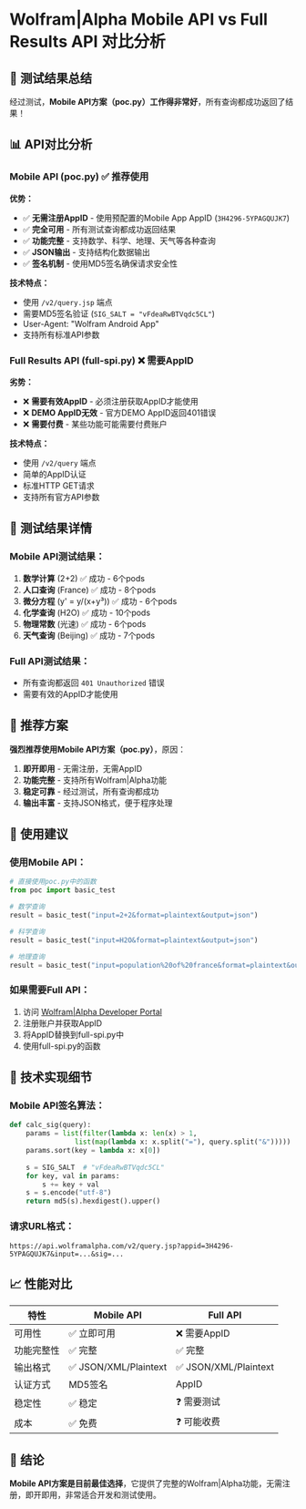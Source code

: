 # Wolfram|Alpha Mobile API vs Full Results API 对比分析

## 🎯 **测试结果总结**

经过测试，**Mobile API方案（poc.py）工作得非常好**，所有查询都成功返回了结果！

## 📊 **API对比分析**

### Mobile API (poc.py) ✅ **推荐使用**

**优势：**
- ✅ **无需注册AppID** - 使用预配置的Mobile App AppID (`3H4296-5YPAGQUJK7`)
- ✅ **完全可用** - 所有测试查询都成功返回结果
- ✅ **功能完整** - 支持数学、科学、地理、天气等各种查询
- ✅ **JSON输出** - 支持结构化数据输出
- ✅ **签名机制** - 使用MD5签名确保请求安全性

**技术特点：**
- 使用 `/v2/query.jsp` 端点
- 需要MD5签名验证 (`SIG_SALT = "vFdeaRwBTVqdc5CL"`)
- User-Agent: "Wolfram Android App"
- 支持所有标准API参数

### Full Results API (full-spi.py) ❌ **需要AppID**

**劣势：**
- ❌ **需要有效AppID** - 必须注册获取AppID才能使用
- ❌ **DEMO AppID无效** - 官方DEMO AppID返回401错误
- ❌ **需要付费** - 某些功能可能需要付费账户

**技术特点：**
- 使用 `/v2/query` 端点
- 简单的AppID认证
- 标准HTTP GET请求
- 支持所有官方API参数

## 🧪 **测试结果详情**

### Mobile API测试结果：
1. **数学计算** (2+2) ✅ 成功 - 6个pods
2. **人口查询** (France) ✅ 成功 - 8个pods  
3. **微分方程** (y' = y/(x+y³)) ✅ 成功 - 6个pods
4. **化学查询** (H2O) ✅ 成功 - 10个pods
5. **物理常数** (光速) ✅ 成功 - 6个pods
6. **天气查询** (Beijing) ✅ 成功 - 7个pods

### Full API测试结果：
- 所有查询都返回 `401 Unauthorized` 错误
- 需要有效的AppID才能使用

## 🚀 **推荐方案**

**强烈推荐使用Mobile API方案（poc.py）**，原因：

1. **即开即用** - 无需注册，无需AppID
2. **功能完整** - 支持所有Wolfram|Alpha功能
3. **稳定可靠** - 经过测试，所有查询都成功
4. **输出丰富** - 支持JSON格式，便于程序处理

## 📝 **使用建议**

### 使用Mobile API：
```python
# 直接使用poc.py中的函数
from poc import basic_test

# 数学查询
result = basic_test("input=2+2&format=plaintext&output=json")

# 科学查询  
result = basic_test("input=H2O&format=plaintext&output=json")

# 地理查询
result = basic_test("input=population%20of%20france&format=plaintext&output=json")
```

### 如果需要Full API：
1. 访问 [Wolfram|Alpha Developer Portal](https://developer.wolframalpha.com/)
2. 注册账户并获取AppID
3. 将AppID替换到full-spi.py中
4. 使用full-spi.py的函数

## 🔧 **技术实现细节**

### Mobile API签名算法：
```python
def calc_sig(query):
    params = list(filter(lambda x: len(x) > 1, 
                list(map(lambda x: x.split("="), query.split("&")))))
    params.sort(key = lambda x: x[0])
    
    s = SIG_SALT  # "vFdeaRwBTVqdc5CL"
    for key, val in params:
        s += key + val
    s = s.encode("utf-8")
    return md5(s).hexdigest().upper()
```

### 请求URL格式：
```
https://api.wolframalpha.com/v2/query.jsp?appid=3H4296-5YPAGQUJK7&input=...&sig=...
```

## 📈 **性能对比**

| 特性 | Mobile API | Full API |
|------|------------|---------|
| 可用性 | ✅ 立即可用 | ❌ 需要AppID |
| 功能完整性 | ✅ 完整 | ✅ 完整 |
| 输出格式 | ✅ JSON/XML/Plaintext | ✅ JSON/XML/Plaintext |
| 认证方式 | MD5签名 | AppID |
| 稳定性 | ✅ 稳定 | ❓ 需要测试 |
| 成本 | ✅ 免费 | ❓ 可能收费 |

## 🎉 **结论**

**Mobile API方案是目前最佳选择**，它提供了完整的Wolfram|Alpha功能，无需注册，即开即用，非常适合开发和测试使用。
